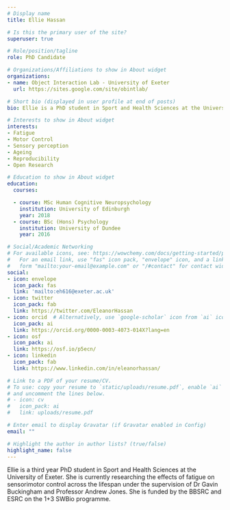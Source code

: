 ```yaml
---
# Display name
title: Ellie Hassan

# Is this the primary user of the site?
superuser: true

# Role/position/tagline
role: PhD Candidate

# Organizations/Affiliations to show in About widget
organizations:
- name: Object Interaction Lab - University of Exeter
  url: https://sites.google.com/site/obintlab/

# Short bio (displayed in user profile at end of posts)
bio: Ellie is a PhD student in Sport and Health Sciences at the University of Exeter.

# Interests to show in About widget
interests:
- Fatigue
- Motor Control
- Sensory perception
- Ageing
- Reproducibility
- Open Research

# Education to show in About widget
education:
  courses:

  - course: MSc Human Cognitive Neuropsychology
    institution: University of Edinburgh
    year: 2018
  - course: BSc (Hons) Psychology
    institution: University of Dundee
    year: 2016

# Social/Academic Networking
# For available icons, see: https://wowchemy.com/docs/getting-started/page-builder/#icons
#   For an email link, use "fas" icon pack, "envelope" icon, and a link in the
#   form "mailto:your-email@example.com" or "/#contact" for contact widget.
social:
- icon: envelope
  icon_pack: fas
  link: 'mailto:eh616@exeter.ac.uk'
- icon: twitter
  icon_pack: fab
  link: https://twitter.com/EleanorHassan
- icon: orcid  # Alternatively, use `google-scholar` icon from `ai` icon pack
  icon_pack: ai
  link: https://orcid.org/0000-0003-4073-014X?lang=en
- icon: osf
  icon_pack: ai
  link: https://osf.io/p5ecn/ 
- icon: linkedin
  icon_pack: fab
  link: https://www.linkedin.com/in/eleanorhassan/

# Link to a PDF of your resume/CV.
# To use: copy your resume to `static/uploads/resume.pdf`, enable `ai` icons in `params.toml`, 
# and uncomment the lines below.
# - icon: cv
#   icon_pack: ai
#   link: uploads/resume.pdf

# Enter email to display Gravatar (if Gravatar enabled in Config)
email: ""

# Highlight the author in author lists? (true/false)
highlight_name: false
---
```


Ellie is a third year PhD student in Sport and Health Sciences at the University of Exeter. She is currently researching the effects of fatigue on sensorimotor control across the lifespan under the supervision of Dr Gavin Buckingham and Professor Andrew Jones. She is funded by the BBSRC and ESRC on the 1+3 SWBio programme.
